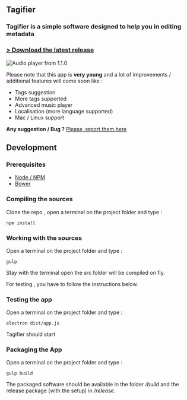 ## Tagifier

### Tagifier is a simple software designed to help you in editing metadata

### [ > Download the latest release](https://github.com/Cyriaqu3/tagifier/releases/latest)

![Audio player from 1.1.0](http://i.imgur.com/fFx2RPI.jpg)

Please note that this app is **very young** and a lot of improvements / additional features will come soon like :

- Tags suggestion
- More tags supported
- Advanced music player
- Localisation (more language supported)
- Mac / Linux support

**Any suggestion / Bug ?**
[Please, report them here](https://github.com/Cyriaqu3/tagifier/issues)

## Development

### Prerequisites

- [Node / NPM](https://nodejs.org/)
- [Bower](https://bower.io/)

### Compiling the sources

Clone the repo , open a terminal on the project folder and type :

```
npm install
```

### Working with the sources

Open a terminal on the project folder and type :

```
gulp
```
Stay with the terminal open the src folder will be compiled on fly.

For testing , you have to follow the instructions below.

### Testing the app

Open a terminal on the project folder and type :

```
electron dist/app.js
```

Tagifier should start

### Packaging the App

Open a terminal on the project folder and type :

```
gulp build
```
The packaged software should be available in the folder */build* and the release package (with the setup) in */release*.
